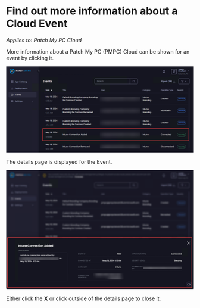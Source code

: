 # Find out more information about a Cloud Event

_Applies to: Patch My PC Cloud_

More information about a Patch My PC (PMPC) Cloud can be shown for an event by clicking it.

![Click the event you want more information about](/_images/image-(815).png "Click the event you want more information about")

The details page is displayed for the Event.

![Details page for the Event](/_images/image-(817).png "Details page for the Event")

Either click the **X** or click outside of the details page to close it.